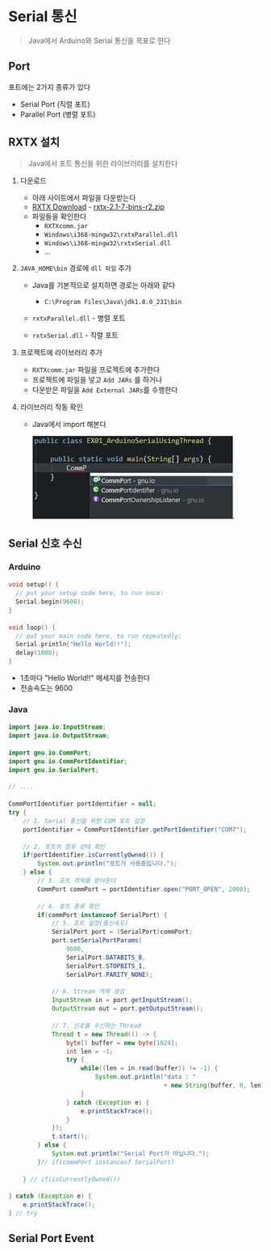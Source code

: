 # Serial 통신

> Java에서 Arduino와 Serial 통신을 목표로 한다



## Port

포트에는 2가지 종류가 있다

- Serial Port (직렬 포트)
- Parallel Port (병렬 포트)





## RXTX 설치

> Java에서 포트 통신을 위한 라이브러리를 설치한다

1. 다운로드
   - 아래 사이트에서 파일을 다운받는다
   - [RXTX Download](http://rxtx.qbang.org/wiki/index.php/Download) - [ rxtx-2.1-7-bins-r2.zip](http://rxtx.qbang.org/pub/rxtx/rxtx-2.1-7-bins-r2.zip)
   - 파일들을 확인한다
     - `RXTXcomm.jar`
     - `Windows\i368-mingw32\rxtxParallel.dll`
     - `Windows\i368-mingw32\rxtxSerial.dll`
     - ...
     
      
   
2. `JAVA_HOME\bin` 경로에 `dll 파일` 추가

   - Java를 기본적으로 설치하면 경로는 아래와 같다
     - `C:\Program Files\Java\jdk1.8.0_231\bin`

   - `rxtxParallel.dll`  -  병렬 포트
   - `rxtxSerial.dll`  -  직렬 포트

    

3. 프로젝트에 라이브러리 추가

   - `RXTXcomm.jar` 파일을 프로젝트에 추가한다
   - 프로젝트에 파일을 넣고 `Add JARs` 를 하거나
   - 다운받은 파일을 `Add External JARs`를 수행한다

    

4. 라이브러리 작동 확인

   - Java에서 import 해본다

     ![image-20200424092116761](Image/image-20200424092116761.png).





## Serial 신호 수신

### Arduino

```c++
void setup() {
  // put your setup code here, to run once:
  Serial.begin(9600);
}

void loop() {
  // put your main code here, to run repeatedly:
  Serial.println("Hello World!!");
  delay(1000);
}
```

- 1초마다 "Hello World!!" 메세지를 전송한다
- 전송속도는 9600



### Java

```java
import java.io.InputStream;
import java.io.OutputStream;

import gnu.io.CommPort;
import gnu.io.CommPortIdentifier;
import gnu.io.SerialPort;

// ....

CommPortIdentifier portIdentifier = null;
try {
    // 1. Serial 통신을 위한 COM 포트 설정
    portIdentifier = CommPortIdentifier.getPortIdentifier("COM7");

    // 2. 포트의 점유 상태 확인
    if(portIdentifier.isCurrentlyOwned()) {
        System.out.println("포트가 사용중입니다.");
    } else {
        // 3. 포트 객체를 받아온다
        CommPort commPort = portIdentifier.open("PORT_OPEN", 2000);

        // 4. 포트 종류 확인
        if(commPort instanceof SerialPort) {
            // 5. 포트 설정(통신속도)
            SerialPort port = (SerialPort)commPort;
            port.setSerialPortParams(
                9600, 
                SerialPort.DATABITS_8, 
                SerialPort.STOPBITS_1, 
                SerialPort.PARITY_NONE);

            // 6. Stream 객체 생성
            InputStream in = port.getInputStream();
            OutputStream out = port.getOutputStream();

            // 7. 신호를 수신하는 Thread
            Thread t = new Thread(() -> {
                byte[] buffer = new byte[1024];
                int len = -1;
                try {
                    while((len = in.read(buffer)) != -1) {
                        System.out.println("data : " 
                                           + new String(buffer, 0, len));
                    }
                } catch (Exception e) {
                    e.printStackTrace();
                }
            });
            t.start();
        } else {
            System.out.println("Serial Port가 아닙니다.");
        }// if(commPort instanceof SerialPort)

    } // if(isCurrentlyOwned())

} catch (Exception e) {
    e.printStackTrace();
} // try
```





## Serial Port Event

